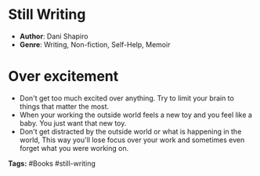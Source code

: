 # Still Writing
- **Author**: Dani Shapiro 
- **Genre**: Writing, Non-fiction, Self-Help, Memoir 

# Over excitement
 - Don't get too much excited over anything. Try to limit your brain to things that matter the most. 
 - When your working the outside world feels a new toy and you feel like a baby. You just want that new toy.
 - Don't get distracted by the outside world or what is happening in the world, This way you'll lose focus over your work and sometimes even forget what you were working on.

**Tags:** #Books #still-writing